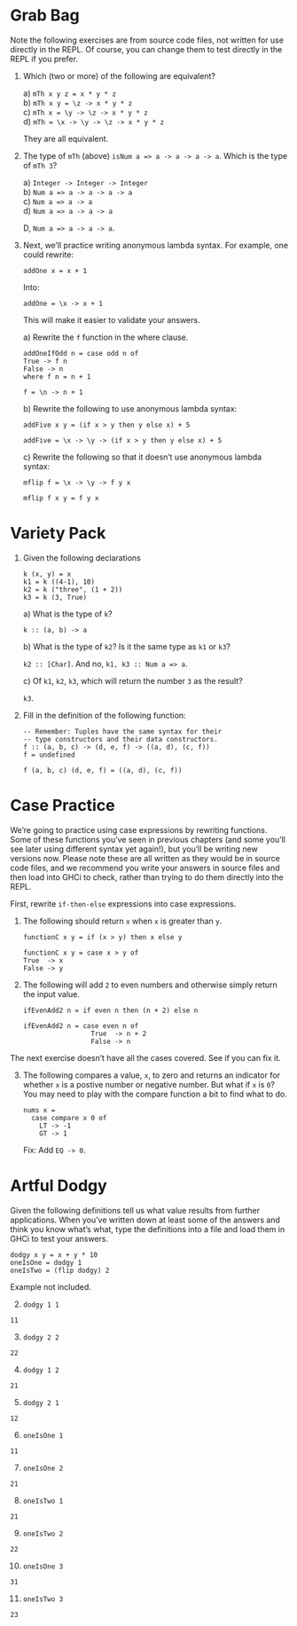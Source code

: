 # Grab Bag

Note the following exercises are from source code files, not written for use directly in the REPL. Of course, you can change them to test directly in the REPL if you prefer.

1. Which (two or more) of the following are equivalent?

   a) `mTh x y z = x * y * z`  
   b) `mTh x y = \z -> x * y * z`  
   c) `mTh x = \y -> \z -> x * y * z`  
   d) `mTh = \x -> \y -> \z -> x * y * z`

   They are all equivalent.

2. The type of `mTh` (above) `isNum a => a -> a -> a -> a`. Which is the type of `mTh 3`?

   a) `Integer -> Integer -> Integer`  
   b) `Num a => a -> a -> a -> a`  
   c) `Num a => a -> a`  
   d) `Num a => a -> a -> a`

   D, `Num a => a -> a -> a`.

3. Next, we’ll practice writing anonymous lambda syntax. For example, one could rewrite:

   `addOne x = x + 1`

   Into:

   `addOne = \x -> x + 1`

   This will make it easier to validate your answers.

   a) Rewrite the `f` function in the where clause.

   ```
   addOneIfOdd n = case odd n of
   True -> f n
   False -> n
   where f n = n + 1
   ```

   `f = \n -> n + 1`

   b) Rewrite the following to use anonymous lambda syntax:

   ```
   addFive x y = (if x > y then y else x) + 5
   ```

   `addFive = \x -> \y -> (if x > y then y else x) + 5`

   c) Rewrite the following so that it doesn’t use anonymous
   lambda syntax:

   ```
   mflip f = \x -> \y -> f y x
   ```

   `mflip f x y = f y x`

# Variety Pack

1. Given the following declarations

   ```
   k (x, y) = x
   k1 = k ((4-1), 10)
   k2 = k ("three", (1 + 2))
   k3 = k (3, True)
   ```

   a) What is the type of `k`?

   `k :: (a, b) -> a`

   b) What is the type of `k2`? Is it the same type as `k1` or `k3`?

   `k2 :: [Char]`. And no, `k1, k3 :: Num a => a`.

   c) Of `k1`, `k2`, `k3`, which will return the number `3` as the result?

   `k3`.

2. Fill in the definition of the following function:

   ```
   -- Remember: Tuples have the same syntax for their
   -- type constructors and their data constructors.
   f :: (a, b, c) -> (d, e, f) -> ((a, d), (c, f))
   f = undefined
   ```

   `f (a, b, c) (d, e, f) = ((a, d), (c, f))`

# Case Practice

We’re going to practice using case expressions by rewriting functions. Some of these functions you’ve seen in previous chapters (and some you’ll see later using different syntax yet again!), but you’ll be writing new versions now. Please note these are all written as they would be in source code files, and we recommend you write your answers in source files and then load into GHCi to check, rather than trying to do them directly into the REPL.

First, rewrite `if-then-else` expressions into case expressions.

1. The following should return `x` when `x` is greater than `y`.

   ```
   functionC x y = if (x > y) then x else y
   ```

   ```
   functionC x y = case x > y of
   True  -> x
   False -> y
   ```

2. The following will add `2` to even numbers and otherwise simply
return the input value.

   ```
   ifEvenAdd2 n = if even n then (n + 2) else n
   ```

   ```
   ifEvenAdd2 n = case even n of
                    True  -> n + 2
                    False -> n
   ```

The next exercise doesn’t have all the cases covered. See if you
can fix it.

3. The following compares a value, `x`, to zero and returns an indicator for whether `x` is a postive number or negative number. But what if `x` is `0`? You may need to play with the compare function a bit to find what to do.

   ```
   nums x =
     case compare x 0 of
       LT -> -1
       GT -> 1
   ```

   Fix: Add `EQ -> 0`.

# Artful Dodgy

Given the following definitions tell us what value results from further applications. When you’ve written down at least some of the answers and think you know what’s what, type the definitions into a file and load them in GHCi to test your answers.

```
dodgy x y = x + y * 10
oneIsOne = dodgy 1
oneIsTwo = (flip dodgy) 2
```

Example not included.

2. `dodgy 1 1`

`11`

3. `dodgy 2 2`

`22`

4. `dodgy 1 2`

`21`

5. `dodgy 2 1`

`12`

6. `oneIsOne 1`

`11`

7. `oneIsOne 2`

`21`

8. `oneIsTwo 1`

`21`

9. `oneIsTwo 2`

`22`

10. `oneIsOne 3`

`31`

11. `oneIsTwo 3`

`23`
